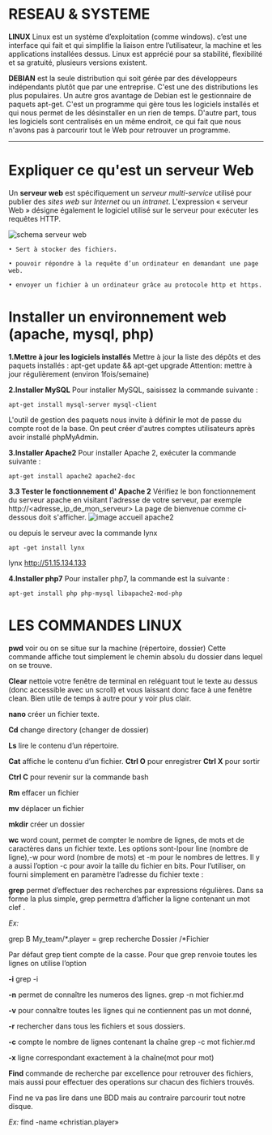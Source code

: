 # RESEAU & SYSTEME

**LINUX**
Linux est un système d’exploitation (comme windows).
c’est une interface qui fait et qui simplifie la liaison entre l’utilisateur, la machine et les applications installées dessus.
Linux est apprécié pour sa stabilité, flexibilité et sa gratuité, plusieurs versions existent.

**DEBIAN**
est la seule distribution qui soit gérée par des développeurs indépendants plutôt que par une entreprise. C'est une des distributions les plus populaires.
Un autre gros avantage de Debian est le gestionnaire de paquets apt-get. C'est un programme qui gère tous les logiciels installés et qui nous permet de les désinstaller en un rien de temps. D'autre part, tous les logiciels sont centralisés en un même endroit, ce qui fait que nous n'avons pas à parcourir tout le Web pour retrouver un programme.  

--------------------------------------------------------------

# Expliquer ce qu'est un serveur Web

Un **serveur web** est spécifiquement un *serveur multi-service* utilisé pour publier des *sites web* sur *Internet* ou un *intranet*. 
L'expression « serveur Web » désigne également le logiciel utilisé sur le serveur pour exécuter les requêtes HTTP. 

![schema serveur web](https://i.ytimg.com/vi/msB9AvJ4bTM/hqdefault.jpg)

    • Sert à stocker des fichiers.

    • pouvoir répondre à la requête d’un ordinateur en demandant une page web.

    • envoyer un fichier à un ordinateur grâce au protocole http et https.

# Installer un environnement web (apache, mysql, php) 

**1.Mettre à jour les logiciels installés**
Mettre à jour la liste des dépôts et des paquets installés :
apt-get update && apt-get upgrade
Attention: mettre à jour régulièrement (environ 1fois/semaine)


**2.Installer MySQL**
Pour installer MySQL, saisissez la commande suivante :

	apt-get install mysql-server mysql-client
L'outil de gestion des paquets nous invite à définir le mot de passe du compte root de la base. 
On peut créer d'autres comptes utilisateurs après avoir installé phpMyAdmin.

**3.Installer Apache2**
Pour installer Apache 2, exécuter la commande suivante :

	apt-get install apache2 apache2-doc

**3.3 Tester le fonctionnement d' Apache 2**
Vérifiez le bon fonctionnement du serveur apache en visitant l'adresse de votre serveur, par exemple http://<adresse_ip_de_mon_serveur>
La page de bienvenue comme ci-dessous doit s'afficher.
![image accueil apache2](https://www.karolak.fr/images/blog/apache-worker.png)

ou depuis le serveur avec la commande lynx

	apt -get install lynx
lynx http://51.15.134.133

**4.Installer php7**
Pour installer php7, la commande est la suivante :

	apt-get install php php-mysql libapache2-mod-php


# LES COMMANDES LINUX

**pwd** voir ou on se situe sur la machine (répertoire, dossier)
Cette commande affiche tout simplement le chemin absolu du dossier dans lequel on se trouve.

**Clear** nettoie votre fenêtre de terminal en reléguant tout le texte au dessus (donc accessible avec un scroll) et vous laissant donc face à une fenêtre clean. Bien utile de temps à autre pour y voir plus clair. 

**nano** créer un fichier texte.

**Cd** change directory (changer de dossier)

**Ls** lire le contenu d’un répertoire.

**Cat** affiche le contenu d’un fichier.
**Ctrl O** pour enregistrer
**Ctrl X** pour sortir 

**Ctrl C** pour revenir sur la commande bash

**Rm** effacer un fichier

**mv** déplacer un fichier 

**mkdir**  créer un dossier 

**wc** word count, permet de compter le nombre de lignes, de mots et de caractères dans un fichier texte. Les options sont-lpour line (nombre de ligne),-w pour word (nombre de mots) et -m pour le nombres de lettres. Il y a aussi l’option -c pour avoir la taille du fichier en bits. Pour l’utiliser, on fourni simplement en paramètre l’adresse du fichier texte : 

**grep** permet d’effectuer des recherches par expressions régulières.
Dans sa forme la plus simple, grep permettra d’afficher la ligne contenant un mot clef .

*Ex:*

grep B My_team/*.player = grep recherche Dossier /*Fichier


Par défaut grep tient compte de la casse.
Pour que grep renvoie toutes les lignes on utilise l’option 

**-i** 
grep -i

**-n** permet de connaître les numeros des lignes.
	grep -n mot fichier.md

**-v** pour connaître toutes les lignes qui ne contiennent pas un mot donné,

**-r** rechercher dans tous les fichiers et sous dossiers.

**-c** compte le nombre de lignes contenant la chaîne
	grep -c mot fichier.md

**-x** ligne correspondant exactement à la chaîne(mot pour mot)




**Find** commande de recherche par excellence pour retrouver des fichiers, mais aussi pour effectuer des operations sur chacun des fichiers trouvés.

Find ne va pas lire dans une BDD mais au contraire parcourir tout notre disque.

*Ex:* find -name «christian.player» 
